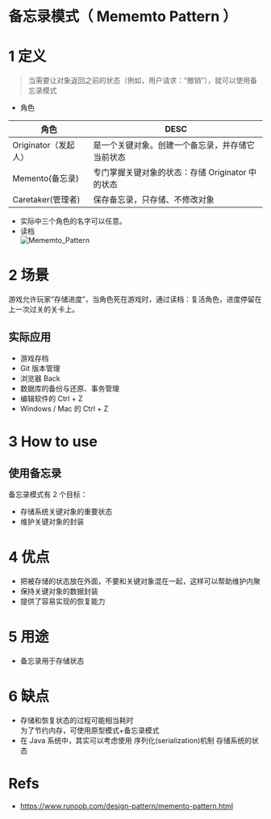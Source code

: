 # 备忘录模式（ Mememto Pattern ）

# 1 定义

> 当需要让对象返回之前的状态（例如，用户请求：“撤销”），就可以使用备忘录模式

- 角色

| 角色                 | DESC                                             |
| -------------------- | ------------------------------------------------ |
| Originator（发起人） | 是一个关键对象。创建一个备忘录，并存储它当前状态 |
| Memento(备忘录)      | 专门掌握关键对象的状态：存储 Originator 中的状态 |
| Caretaker(管理者)    | 保存备忘录，只存储、不修改对象                   |

- 实际中三个角色的名字可以任意。
- 读档  
  ![Mememto_Pattern](https://yingvickycao.github.io/img/Mememto_Pattern.png)

# 2 场景

游戏允许玩家“存储进度”，当角色死在游戏时，通过读档：复活角色，进度停留在上一次过关的关卡上。

## 实际应用

- 游戏存档
- Git 版本管理
- 浏览器 Back
- 数据库的备份与还原、事务管理
- 编辑软件的 Ctrl + Z
- Windows / Mac 的 Ctrl + Z

# 3 How to use

## 使用备忘录

备忘录模式有 2 个目标：

- 存储系统关键对象的重要状态
- 维护关键对象的封装

# 4 优点

- 把被存储的状态放在外面，不要和关键对象混在一起，这样可以帮助维护内聚
- 保持关键对象的数据封装
- 提供了容易实现的恢复能力

# 5 用途

- 备忘录用于存储状态

# 6 缺点

- 存储和恢复状态的过程可能相当耗时  
  为了节约内存，可使用原型模式+备忘录模式
- 在 Java 系统中，其实可以考虑使用 序列化(serialization)机制 存储系统的状态

# Refs

- https://www.runoob.com/design-pattern/memento-pattern.html
